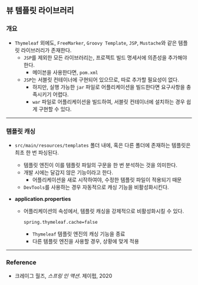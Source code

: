 ## 뷰 템플릿 라이브러리

### 개요

- `Thymeleaf` 외에도, `FreeMarker`, `Groovy Template`, `JSP`, `Mustache`와 같은 템플릿 라이브러리가 존재한다. 
  - `JSP`를 제외한 모든 라이브러리는, 프로젝트 빌드 명세서에 의존성을 추가해야 한다. 
    - 메이븐을 사용한다면, `pom.xml`
  - `JSP`는 서블릿 컨테이너에 구현되어 있으므로, 따로 추가할 필요성이 없다. 
    - 하지만, 실행 가능한 `jar` 파일로 어플리케이션을 빌드한다면 요구사항을 충족시키기 어렵다. 
    - `war` 파일로 어플리케이션을 빌드하여, 서블릿 컨테이너에 설치하는 경우 쉽게 구현할 수 있다. 

---

### 템플릿 캐싱

- `src/main/resources/templates` 폴더 내에, 혹은 다른 폴더에 존재하는 템플릿은 최초 한 번 파싱된다. 

  - 템플릿 엔진이 이를 템플릿 파일의 구문을 한 번 분석하는 것을 의미한다. 
  - 개발 시에는 달갑지 않은 기능이라고 한다. 
    - 어플리케이션을 새로 시작하여야, 수정한 템플릿 파일이 적용되기 때문
  - `DevTools`를 사용하는 경우 자동적으로 캐싱 기능을 비활성화시킨다. 

- **application.properties**

  - 어플리케이션의 속성에서, 템플릿 캐싱을 강제적으로 비활성화시킬 수 있다. 

    ```properties
    spring.thymeleaf.cache=false
    ```

    - `Thymeleaf` 템플릿 엔진의 캐싱 기능을 종료
    - 다른 템플릿 엔진을 사용할 경우, 상황에 맞게 적용

---

### Reference

- 크레이그 월즈, *스프링 인 액션*. 제이펍, 2020